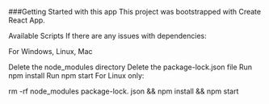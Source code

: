 ###Getting Started with this app
This project was bootstrapped with Create React App.

Available Scripts
If there are any issues with dependencies:

For Windows, Linux, Mac

Delete the node_modules directory
Delete the package-lock.json file
Run npm install
Run npm start
For Linux only:

rm -rf node_modules package-lock. json && npm install && npm start